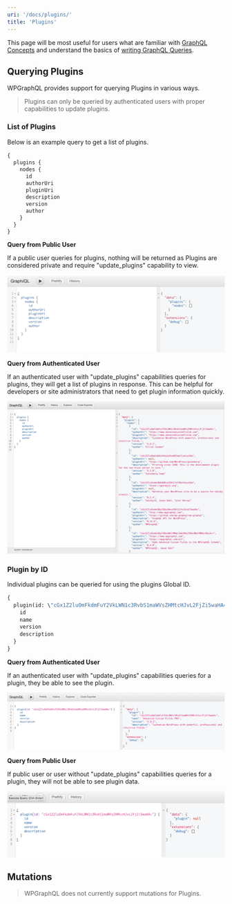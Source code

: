 ```yaml
---
uri: '/docs/plugins/'
title: 'Plugins'
---
```


This page will be most useful for users what are familiar with [GraphQL Concepts](/docs/intro-to-graphql/) and understand the basics of [writing GraphQL Queries](/docs/intro-to-graphql/#queries-and-mutation).

## Querying Plugins

WPGraphQL provides support for querying Plugins in various ways.

> Plugins can only be queried by authenticated users with proper capabilities to update plugins.

### List of Plugins

Below is an example query to get a list of plugins.

```
{
  plugins {
    nodes {
      id
      authorUri
      pluginUri
      description
      version
      author
    }
  }
}
```

**Query from Public User**

If a public user queries for plugins, nothing will be returned as Plugins are considered private and require "update_plugins" capability to view.

![Screenshot of a GraphQL Query for a list of plugins from an unauthenticated user](./plugins-query-unauthenticated.png)

**Query from Authenticated User**

If an authenticated user with "update_plugins" capabilities queries for plugins, they will get a list of plugins in response. This can be helpful for developers or site administrators that need to get plugin information quickly.

![Screenshot of a GraphQL Query for a list of plugins from an authenticated user](./plugins-query-authenticated.png)

### Plugin by ID

Individual plugins can be queried for using the plugins Global ID.

```graphql
{
  plugin(id: \"cGx1Z2luOmFkdmFuY2VkLWN1c3RvbS1maWVsZHMtcHJvL2FjZi5waHA=\") {
    id
    name
    version
    description
  }
}
```

**Query from Authenticated User**

If an authenticated user with "update_plugins" capabilities queries for a plugin, they be able to see the plugin.

![Screenshot of a query for a plugin using the global ID](./plugins-query-global-id.png)

**Query from Public User**

If public user or user without "update_plugins" capabilities queries for a plugin, they will not be able to see plugin data.

![Image](./plugins-query-id-without-access.png)

## Mutations

> WPGraphQL does not currently support mutations for Plugins.
